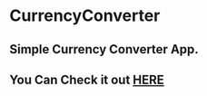 # CurrencyConverter
## Simple Currency Converter App.
## You Can Check it out [HERE](https://zaher-aa.github.io/CurrencyConverter)

